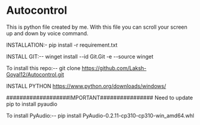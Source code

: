 # Autocontrol
This is python file created by me. With this file you can scroll your screen up and down by voice command.

INSTALLATION:-
pip install -r requirement.txt

INSTALL GIT:--
winget install --id Git.Git -e --source winget

To install this repo:--
git clone https://github.com/Laksh-Goyal12/Autocontrol.git

INSTALL PYTHON
https://www.python.org/downloads/windows/

###################IMPORTANT################
Need to update pip to install pyaudio

To install PyAudio:--
pip install PyAudio-0.2.11-cp310-cp310-win_amd64.whl
